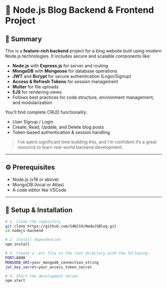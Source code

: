 # 📝 Node.js Blog Backend & Frontend Project

## 📖 Summary

This is a **feature-rich backend** project for a blog website built using modern Node.js technologies. It includes secure and scalable components like:

- **Node.js** with **Express.js** for server and routing  
- **MongoDB** with **Mongoose** for database operations  
- **JWT** and **Bcrypt** for secure authentication (Login/Signup)  
- **Access & Refresh Tokens** for session management  
- **Multer** for file uploads  
- **EJS** for rendering views  
- Follows best practices for code structure, environment management, and modularization  

You'll find complete CRUD functionality:
- User Signup / Login  
- Create, Read, Update, and Delete blog posts  
- Token-based authentication & session handling  

> I’ve spent significant time building this, and I’m confident it’s a great resource to learn real-world backend development.

---

## ⚙️ Prerequisites

- Node.js (v18 or above)  
- MongoDB (local or Atlas)  
- A code editor like VSCode

---

## 🚀 Setup & Installation

```bash
# 1. Clone the repository
git clone https://github.com/S4NJ18/NodeJSBlog.git
cd nodejs-backend

# 2. Install dependencies
npm install

# 3. Create a .env file in the root directory with the following:
PORT=8000
MONGODB_URI=your_mongodb_connection_string
jwt_key_secret=your_access_token_secret

# 4. Start the development server
npm start
